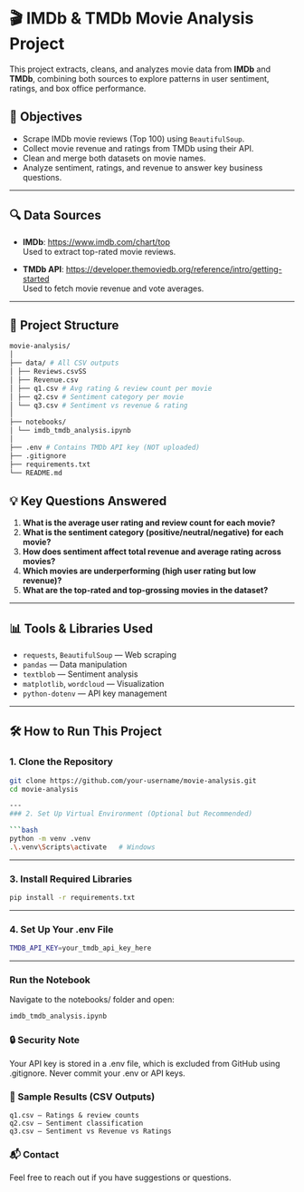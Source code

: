 # 🎬 IMDb & TMDb Movie Analysis Project

This project extracts, cleans, and analyzes movie data from **IMDb** and **TMDb**, combining both sources to explore patterns in user sentiment, ratings, and box office performance.

## 📌 Objectives

- Scrape IMDb movie reviews (Top 100) using `BeautifulSoup`.
- Collect movie revenue and ratings from TMDb using their API.
- Clean and merge both datasets on movie names.
- Analyze sentiment, ratings, and revenue to answer key business questions.

---

## 🔍 Data Sources

- **IMDb**: https://www.imdb.com/chart/top  
  Used to extract top-rated movie reviews.
  
- **TMDb API**: https://developer.themoviedb.org/reference/intro/getting-started  
  Used to fetch movie revenue and vote averages.

---

## 📁 Project Structure
```bash
movie-analysis/
│
├── data/ # All CSV outputs
│ ├── Reviews.csvSS
│ ├── Revenue.csv
│ ├── q1.csv # Avg rating & review count per movie
│ ├── q2.csv # Sentiment category per movie
│ └── q3.csv # Sentiment vs revenue & rating
│
├── notebooks/
│ └── imdb_tmdb_analysis.ipynb
│
├── .env # Contains TMDb API key (NOT uploaded)
├── .gitignore
├── requirements.txt
└── README.md
```


## 💡 Key Questions Answered

1. **What is the average user rating and review count for each movie?**
2. **What is the sentiment category (positive/neutral/negative) for each movie?**
3. **How does sentiment affect total revenue and average rating across movies?**
4. **Which movies are underperforming (high user rating but low revenue)?**
5. **What are the top-rated and top-grossing movies in the dataset?**

---

## 📊 Tools & Libraries Used

- `requests`, `BeautifulSoup` — Web scraping
- `pandas` — Data manipulation
- `textblob` — Sentiment analysis
- `matplotlib`, `wordcloud` — Visualization
- `python-dotenv` — API key management

---

## 🛠️ How to Run This Project

### 1. Clone the Repository

```bash
git clone https://github.com/your-username/movie-analysis.git
cd movie-analysis

---
### 2. Set Up Virtual Environment (Optional but Recommended)

```bash
python -m venv .venv
.\.venv\Scripts\activate   # Windows
```
---

### 3. Install Required Libraries
```bash
pip install -r requirements.txt
```
---

### 4. Set Up Your .env File
```bash
TMDB_API_KEY=your_tmdb_api_key_here
```
---

### Run the Notebook
Navigate to the notebooks/ folder and open:
```bash
imdb_tmdb_analysis.ipynb
```
### 🔒 Security Note
Your API key is stored in a .env file, which is excluded from GitHub using .gitignore. Never commit your .env or API keys.

### 📌 Sample Results (CSV Outputs)
    q1.csv – Ratings & review counts
    q2.csv – Sentiment classification
    q3.csv – Sentiment vs Revenue vs Ratings

### 📬 Contact
Feel free to reach out if you have suggestions or questions.